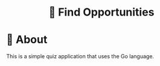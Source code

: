 <h1 align="center"> <strong>🏢 Find Opportunities</strong></h1>

# 📕 About

This is a simple quiz application that uses the Go language.
